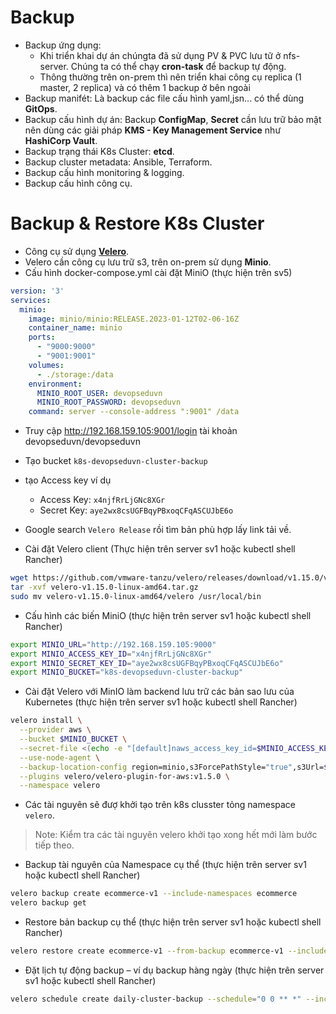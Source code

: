 # Backup

- Backup ứng dụng:
  - Khi triển khai dự án chúngta đã sử dụng PV & PVC lưu tữ ở nfs-server. Chúng ta có thể chạy **cron-task** để backup tự động.
  - Thông thường trên on-prem thì nên triển khai công cụ replica (1 master, 2 replica) và có thêm 1 backup ở bên ngoài
- Backup manifét: Là backup các file cấu hình yaml,jsn... có thể dùng **GitOps**.
- Backup cấu hình dự án: Backup **ConfigMap**, **Secret** cần lưu trữ bảo mật nên dùng các giải pháp **KMS - Key Management Service** như **HashiCorp Vault**.
- Backup trạng thái K8s Cluster: **etcd**.
- Backup cluster metadata: Ansible, Terraform.
- Backup cấu hình monitoring & logging.
- Backup cấu hình công cụ.

# Backup & Restore K8s Cluster

- Công cụ sử dụng [**Velero**](https://velero.io/).
- Velero cần công cụ lưu trữ s3, trên on-prem sử dụng **Minio**.
- Cấu hình docker-compose.yml cài đặt MiniO (thực hiện trên sv5)

```yml
version: '3'
services:
  minio:
    image: minio/minio:RELEASE.2023-01-12T02-06-16Z
    container_name: minio
    ports:
      - "9000:9000"
      - "9001:9001"
    volumes:
      - ./storage:/data
    environment:
      MINIO_ROOT_USER: devopseduvn
      MINIO_ROOT_PASSWORD: devopseduvn
    command: server --console-address ":9001" /data
 ```

- Truy cập <http://192.168.159.105:9001/login> tài khoản devopseduvn/devopseduvn
- Tạo bucket `k8s-devopseduvn-cluster-backup`
- tạo Access key ví dụ
  - Access Key: `x4njfRrLjGNc8XGr`
  - Secret Key: `aye2wx8csUGFBqyPBxoqCFqASCUJbE6o`

- Google search `Velero Release` rồi tìm bản phù hợp lấy link tải về.
- Cài đặt Velero client (Thực hiện trên server sv1 hoặc kubectl shell Rancher)

```sh
wget https://github.com/vmware-tanzu/velero/releases/download/v1.15.0/velero-v1.15.0-linux-amd64.tar.gz
tar -xvf velero-v1.15.0-linux-amd64.tar.gz
sudo mv velero-v1.15.0-linux-amd64/velero /usr/local/bin
```

- Cấu hình các biến MiniO (thực hiện trên server sv1 hoặc kubectl shell Rancher)

```sh
export MINIO_URL="http://192.168.159.105:9000"
export MINIO_ACCESS_KEY_ID="x4njfRrLjGNc8XGr"
export MINIO_SECRET_KEY_ID="aye2wx8csUGFBqyPBxoqCFqASCUJbE6o"
export MINIO_BUCKET="k8s-devopseduvn-cluster-backup"
```

- Cài đặt Velero với MinIO làm backend lưu trữ các bản sao lưu của Kubernetes (thực hiện trên server sv1 hoặc kubectl shell Rancher)

```sh
velero install \
  --provider aws \
  --bucket $MINIO_BUCKET \
  --secret-file <(echo -e "[default]naws_access_key_id=$MINIO_ACCESS_KEY_IDnaws_secret_access_key=$MINIO_SECRET_KEY_ID") \
  --use-node-agent \
  --backup-location-config region=minio,s3ForcePathStyle="true",s3Url=$MINIO_URL \
  --plugins velero/velero-plugin-for-aws:v1.5.0 \
  --namespace velero
```

- Các tài nguyên sẽ đượ khởi tạo trên k8s clusster tỏng  namespace `velero`.

>Note: Kiểm tra các tài nguyên velero khởi tạo xong hết mới làm bước tiếp theo.

- Backup tài nguyên của Namespace cụ thể (thực hiện trên server sv1 hoặc kubectl shell Rancher)

```sh
velero backup create ecommerce-v1 --include-namespaces ecommerce
velero backup get
```

- Restore bản backup cụ thể (thực hiện trên server sv1 hoặc kubectl shell Rancher)

```sh
velero restore create ecommerce-v1 --from-backup ecommerce-v1 --include-namespace=ecommerce
```

- Đặt lịch tự động backup – ví dụ backup hàng ngày (thực hiện trên server sv1 hoặc kubectl shell Rancher)

```sh
velero schedule create daily-cluster-backup --schedule="0 0 ** *" --include-namespaces '*'
```